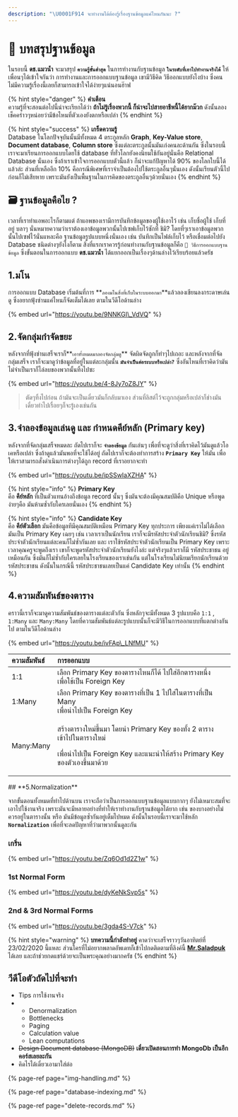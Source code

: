 ```yaml
---
description: "\U0001F914 จะทำงานได้ต้องรู้เรื่องฐานข้อมูลแค่ไหนกันนะ ?"
---
```


# 👶 บทสรุปฐานข้อมูล

ในรอบนี้ **ดช.แมวน้ำ** จะมาสรุป **`ความรู้ขั้นต่ำสุด`** ในการทำงานกับฐานข้อมูล **`ในระดับที่เอาไปทำงานจริงได้`** ให้เพื่อนๆได้เข้าใจกันว่า การทำงานและการออกแบบฐานข้อมูล เขามีวิธีคิด วิธีออกแบบยังไงบ้าง ซึ่งคนไม่มีความรู้เรื่องนี้เลยก็สามารถเข้าใจได้ง่ายๆแน่นอนฮ๊าฟ

{% hint style="danger" %}
**คำเตือน**  
ความรู้ที่จะสอนต่อไปนี้น่าจะเรียกได้ว่า **ถ้าไม่รู้เรื่องพวกนี้ ก็น่าจะไปสายอาชีพนี้ได้ยากม๊วก** ดังนั้นลองเช็คคร่าวๆหน่อยว่ามีข้อไหนที่ตัวเองยังตกหรือเปล่า
{% endhint %}

{% hint style="success" %}
**เกร็ดความรู้**  
Database ในโลกปัจจุบันนั้นมีทั้งหมด 4 ตระกูลหลัก **Graph**, **Key-Value store**, **Document database**, **Column store** ซึ่งแต่ละตระกูลนั้นมันเก่งคนละด้านกัน ซึ่งในรอบนี้เราจะมาเรียนการออกแบบโดยใช้ database ที่ทั่วโลกยังคงนิยมใช้กันอยู่นั่นคือ Relational Database นั่นเอง ซึ่งถ้าเราเข้าใจการออกแบบตัวนี้แล้ว ก็น่าจะแก้ปัญหาได้ 90% ของโลกใบนี้ได้แล้วล่ะ ส่วนที่เหลืออีก 10% คือกรณีพิเศษที่เราจำเป็นต้องไปใช้ตระกูลอื่นๆนั่นเอง ดังนั้นเรียนตัวนี้ไปก่อนก็ไม่เสียหาย เพราะมันยังเป็นพื้นฐานในการคิดของตระกูลอื่นๆด้วยนั่นเอง
{% endhint %}

## 🗃️ ฐานข้อมูลคือไย ?

เวลาที่เราทำแอพอะไรก็ตามแต่ ถ้าแอพของเรามีการบันทึกข้อมูลของผู้ใช้เอาไว้ เช่น เก็บชื่อผู้ใช้ เก็บที่อยู่ บลาๆ นั่นหมายความว่าเราต้องเอาข้อมูลพวกนั้นไปเซฟเก็บไว้ซักที่ ชิมิ? โดยที่ๆเราเอาข้อมูลพวกนั้นไปเซฟไว้นั่นแหละคือ ฐานข้อมูลรูปแบบหนึ่งนั่นเอง เช่น บันทึกเป็นไฟล์เก็บไว้ หรือเชื่อมต่อไปยัง Database ชนิดต่างๆยังไงก็ตาม สิ่งที่แรกเราควรรู้ก่อนทำงานกับฐานข้อมูลก็คือ `💖 วิธีการออกแบบฐานข้อมูล` ซึ่งขั้นตอนในการออกแบบ **ดช.แมวน้ำ** ได้แยกออกเป็นเรื่องๆด้านล่างไว้เรียบร้อยแล้วครัช

## 1.มโน

การออกแบบ Database เริ่มต้นที่การ **`ลองมโนสิ่งที่เก็บในระบบออกมา`**แล้วลองเขียนลงกระดาษเล่นดู ซึ่งอยากฟุ้งซ่านแค่ไหนก็จัดเต็มได้เลย ตามในวีดีโอด้านล่าง

{% embed url="https://youtu.be/9NNKGI\_VdVQ" %}

## 2.จัดกลุ่มกำจัดขยะ

หลังจากที่ฟุ้งซ่านเสร็จเราก็**`เอาทั้งหมดมาลองจัดกลุ่มดู`** จัดผิดจัดถูกก็ทำๆไปเถอะ และหลังจากที่จัดกลุ่มเสร็จ เราก็จะมาดูว่าข้อมูลที่อยู่ในแต่ละกลุ่มนั้น **`มันจำเป็นต่อระบบหรือเปล่า?`** ซึ่งอันไหนที่เราคิดว่ามันไม่จำเป็นเราก็ไล่ลบของพวกนั้นทิ้งไปซะ 

{% embed url="https://youtu.be/4-8Jy7oZ8JY" %}

> ตัดๆทิ้งไปก่อน ถ้ามันจะเป็นเดี๋ยวมันก็กลับมาเอง ส่วนที่ลิสต์ไว้จะถูกกลุ่มหรือเปล่าก็ช่างมัน เดี๋ยวทำไปเรื่อยๆก็จะรู้เองเช่นกัน

## 3.จำลองข้อมูลเล่นดู และ กำหนดคีย์หลัก \(Primary key\)

หลังจากที่จัดกลุ่มเสร็จหมดละ ถัดไปเราก็จะ **`จำลองข้อมูล`** กันเล่นๆ เพื่อที่จะดูว่าสิ่งที่เราคิดไว้มันดูแล้วโอเคหรือเปล่า ซึ่งถ้าดูแล้วมันพอที่จะใช้ได้อยู่ ถัดไปเราก็จะต้องทำการสร้าง **`Primary Key`** ให้มัน เพื่อให้เราสามารถสั่งดำเนินการต่างๆได้ถูก record ที่เราอยากจะทำ

{% embed url="https://youtu.be/ipSSwIaXZHA" %}

{% hint style="info" %}
**Primary Key**  
คือ **คีย์หลัก** ที่เป็นตัวแทนอ้างถึงข้อมูล record นั้นๆ ซึ่งมันจะต้องมีคุณสมบัติคือ Unique หรือพูดง่ายๆคือ มันห้ามซ้ำกับใครเลยนั่นเอง
{% endhint %}

{% hint style="info" %}
**Candidate Key**  
คือ **คีย์ตัวเลือก** มันคือข้อมูลทีมีคุณสมบัติเหมือน Primary Key ทุกประการ เพียงแค่เราไม่ได้เลือกมันเป็น Primary Key เฉยๆ เช่น เวลาเราเป็นนักเรียน เราก็จะมีรหัสประจำตัวนักเรียนชิมิ? ซึ่งรหัสประจำตัวนักเรียนแต่ละคนก็ไม่ซ้ำกันเลย และ เราใช้รหัสประจำตัวนักเรียนเป็น Primary Key เพราะเวลาคุณครูจะพูดถึงเรา เขาก็จะพูดรหัสประจำตัวนักเรียนยังไงล่ะ แต่จริงๆแล้วเราก็มี รหัสประชาชน อยู่เหมือนกัน ซึ่งมันก็ไม่ซ้ำกับใครเลยในโรงเรียนของเราเช่นกัน แต่ในโรงเรียนไม่นิยมเรียกนักเรียนด้วยรหัสประชาชน ดังนั้นในกรณีนี้ รหัสประชาชนเลยเป็นแค่ Candidate Key เท่านั้น
{% endhint %}

## 4.ความสัมพันธ์ของตาราง

คราวนี้เราก็จะมาดูความสัมพันธ์ของตารางแต่ละตัวกัน ซึ่งหลักๆจะมีทั้งหมด 3 รูปแบบคือ `1:1` , `1:Many` และ `Many:Many` โดยที่ความสัมพันธ์แต่ละรูปแบบนั้นก็จะมีวิธีในการออกแบบที่แตกต่างกันไป ตามในวีดีโอด้านล่าง

{% embed url="https://youtu.be/ivFAp\_LNfMU" %}

<table>
  <thead>
    <tr>
      <th style="text-align:left">&#xE04;&#xE27;&#xE32;&#xE21;&#xE2A;&#xE31;&#xE21;&#xE1E;&#xE31;&#xE19;&#xE18;&#xE4C;</th>
      <th
      style="text-align:left">&#xE01;&#xE32;&#xE23;&#xE2D;&#xE2D;&#xE01;&#xE41;&#xE1A;&#xE1A;</th>
    </tr>
  </thead>
  <tbody>
    <tr>
      <td style="text-align:left">1:1</td>
      <td style="text-align:left">&#xE40;&#xE25;&#xE37;&#xE2D;&#xE01; Primary Key &#xE02;&#xE2D;&#xE07;&#xE15;&#xE32;&#xE23;&#xE32;&#xE07;&#xE44;&#xE2B;&#xE19;&#xE01;&#xE47;&#xE44;&#xE14;&#xE49;
        &#xE44;&#xE1B;&#xE43;&#xE2A;&#xE48;&#xE2D;&#xE35;&#xE01;&#xE15;&#xE32;&#xE23;&#xE32;&#xE07;&#xE2B;&#xE19;&#xE36;&#xE48;&#xE07;
        <br
        />&#xE40;&#xE1E;&#xE37;&#xE48;&#xE2D;&#xE43;&#xE0A;&#xE49;&#xE40;&#xE1B;&#xE47;&#xE19;
        Foreign Key</td>
    </tr>
    <tr>
      <td style="text-align:left">1:Many</td>
      <td style="text-align:left">&#xE40;&#xE25;&#xE37;&#xE2D;&#xE01; Primary Key &#xE02;&#xE2D;&#xE07;&#xE15;&#xE32;&#xE23;&#xE32;&#xE07;&#xE17;&#xE35;&#xE48;&#xE40;&#xE1B;&#xE47;&#xE19;
        1 &#xE44;&#xE1B;&#xE43;&#xE2A;&#xE48;&#xE43;&#xE19;&#xE15;&#xE32;&#xE23;&#xE32;&#xE07;&#xE17;&#xE35;&#xE48;&#xE40;&#xE1B;&#xE47;&#xE19;
        Many
        <br />&#xE40;&#xE1E;&#xE37;&#xE48;&#xE2D;&#xE19;&#xE33;&#xE44;&#xE1B;&#xE40;&#xE1B;&#xE47;&#xE19;
        Foreign Key</td>
    </tr>
    <tr>
      <td style="text-align:left">Many:Many</td>
      <td style="text-align:left">
        <p>&#xE2A;&#xE23;&#xE49;&#xE32;&#xE07;&#xE15;&#xE32;&#xE23;&#xE32;&#xE07;&#xE43;&#xE2B;&#xE21;&#xE48;&#xE02;&#xE36;&#xE49;&#xE19;&#xE21;&#xE32;
          &#xE42;&#xE14;&#xE22;&#xE19;&#xE33; Primary Key &#xE02;&#xE2D;&#xE07;&#xE17;&#xE31;&#xE49;&#xE07;
          2 &#xE15;&#xE32;&#xE23;&#xE32;&#xE07;&#xE40;&#xE02;&#xE49;&#xE32;&#xE44;&#xE1B;&#xE43;&#xE19;&#xE15;&#xE32;&#xE23;&#xE32;&#xE07;&#xE43;&#xE2B;&#xE21;&#xE48;</p>
        <p>&#xE40;&#xE1E;&#xE37;&#xE48;&#xE2D;&#xE19;&#xE33;&#xE44;&#xE1B;&#xE40;&#xE1B;&#xE47;&#xE19;
          Foreign Key &#xE41;&#xE25;&#xE30;&#xE41;&#xE19;&#xE30;&#xE19;&#xE33;&#xE43;&#xE2B;&#xE49;&#xE2A;&#xE23;&#xE49;&#xE32;&#xE07;
          Primary Key &#xE02;&#xE2D;&#xE07;&#xE15;&#xE31;&#xE27;&#xE40;&#xE2D;&#xE07;&#xE02;&#xE36;&#xE49;&#xE19;&#xE21;&#xE32;&#xE14;&#xE49;&#xE27;&#xE22;</p>
      </td>
    </tr>
  </tbody>
</table>## **5.Normalization**

จากขั้นตอนทั้งหมดที่ทำไปด้านบน เราจะถือว่าเป็นการออกแบบฐานข้อมูลแบบกากๆ ยังไม่เหมาะสมที่จะเอาไปใช้งานจริง เพราะมันจะมีหลายอย่างที่ทำให้เราทำงานกับฐานข้อมูลได้ยาก เช่น ของบางอย่างไม่ควรอยู่ในตารางนั้น หรือ มันมีข้อมูลซ้ำกันอยู่เต็มไปหมด ดังนั้นในรอบนี้เราจะมาใช้หลัก **`Normalization`** เพื่อที่จะลดปัญหาที่ว่ามาพวกนั้นดูละกัน

### เกริ่น

{% embed url="https://youtu.be/Zq6Od1d2Z1w" %}

### 1st Normal Form

{% embed url="https://youtu.be/dyKeNkSvp5s" %}

### 2nd & 3rd Normal Forms

{% embed url="https://youtu.be/3gda4S-V7ck" %}

{% hint style="warning" %}
**บทความนี้กำลังทำอยู่** คาดว่าจะเสร็จราวๆวันอาทิตย์ที่ 23/02/2020 นี้แหละ ส่วนใครที่ไม่อยากพลาดอัพเดทก็เข้าไปกดติดตามที่ลิงค์นี้ [**Mr.Saladpuk**](https://www.facebook.com/mr.saladpuk) ได้เลย และถ้าช่วยกดแชร์ด้วยจะเป็นพระคุณอย่างมากครัช
{% endhint %}

## วีดีโอตัวถัดไปที่จะทำ

* Tips การใช้งานจริง
* * Denormalization
  * Bottlenecks
  * Paging
  * Calculation value
  * Lean computations
* ~~Design Document database \(MongoDB\)~~ **เดี๋ยวเปิดสอนการทำ MongoDb เป็นอีกคอร์สเลยละกัน**
* คิดไรได้เดี๋ยวเอามาใส่ต่อ

{% page-ref page="img-handling.md" %}

{% page-ref page="database-indexing.md" %}

{% page-ref page="delete-records.md" %}

